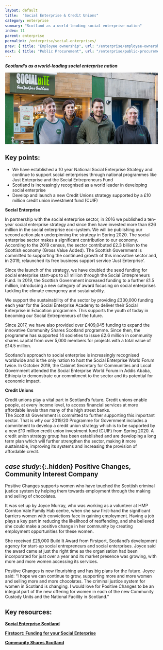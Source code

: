 ```yaml
---
layout: default
title:  "Social Enterprise & Credit Unions"
category: enterprise
summary: "Scotland as a world-leading social enterprise nation"
index: 11
parent: enterprise
permalink: /enterprise/social-enterprises/
prev: { title: "Employee ownership", url: "/enterprise/employee-ownership/" }
next: { title: "Public Procurement", url: "/enterprise/public-procurement/" }
---
```

***Scotland’s as a world-leading social enterprise nation***

![A photograph of staff standing outside the Social Bite, social enterprise in Edinburgh](/assets/images/pageimages/Enterprise.12.jpg)

## Key points:

- We have established a 10 year National Social Enterprise Strategy and continue to support social enterprises through national programmes like Just Enterprise and the Social Entrepreneurs Fund
- Scotland is increasingly recognised as a world leader in developing social enterprise
- Develop and launch a new Credit Unions strategy supported by a £10 million credit union investment fund (CUIF)

**Social Enterprise**

In partnership with the social enterprise sector, in 2016 we published a ten-year social enterprise strategy and since then have invested more than £26 million in the social enterprise eco-system. We will be publishing our second action plan underpinning the strategy in Spring 2020.  The social enterprise sector makes a significant contribution to our economy. According to the 2019 census, the sector contributed £2.3 billion to the Scottish economy (Gross Value Added). The Scottish Government is committed to supporting the continued growth of this innovative sector and, in 2019, relaunched its free business support service ‘Just Enterprise’.  

Since the launch of the strategy, we have doubled the seed funding for social enterprise start-ups to £1 million through the Social Entrepreneurs Fund. In 2019, the Scottish Government increased funding to a further £1.5 million, introducing a new category of award focusing on social enterprises tackling the climate emergency and sustainability.  

We support the sustainability of the sector by providing £330,000 funding each year for the Social Enterprise Academy to deliver their Social Enterprise in Education programme. This supports the youth of today in becoming our Social Entrepreneurs of the future.  

Since 2017, we have also provided over £409,045 funding to expand the innovative Community Shares Scotland programme. Since then, the programme has supported 14 societies to issue £2.6 million in community shares capital from over 5,000 members for projects with a total value of £14.5 million.  

Scotland’s approach to social enterprise is increasingly recognised worldwide and is the only nation to host the Social Enterprise World Forum twice.  In October 2019, the Cabinet Secretary for Communities and Local Government attended the Social Enterprise World Forum in Addis Ababa, Ethiopia to demonstrate our commitment to the sector and its potential for economic impact.  

**Credit Unions**

Credit unions play a vital part in Scotland’s future.  Credit unions enable people, at every income level, to access financial services at more affordable levels than many of the high street banks.  
The Scottish Government is committed to further supporting this important sector.  That is why our 2019/20 Programme for Government includes a commitment to develop a credit union strategy which is to be supported by a new £10 million credit union investment fund (CUIF)  from Spring 2020.  A credit union strategy group has been established and are developing a long term plan which will further strengthen the sector, making it more sustainable, improving its systems and increasing the provision of affordable credit.  
  
<div class="case-study" markdown="1">

## *case study:*{:.hidden} Positive Changes, Community Interest Company

Positive Changes supports women who have touched the Scottish criminal justice system by helping them towards employment through the making and selling of chocolates.  

It was set up by Joyce Murray, who was working as a volunteer at HMP Cornton Vale Family Hub centre, when she saw first-hand the significant barriers women with convictions face in gaining employment. Having a job plays a key part in reducing the likelihood of reoffending, and she believed she could make a positive change in her community by creating employment opportunities for these women.  

She received £25,000 Build It Award from Firstport, Scotland’s development agency for start-up social entrepreneurs and social enterprises. Joyce said the award came at just the right time as the organisation had been incorporated for just over a year and its market presence was growing, with more and more women accessing its services.  

Positive Changes is now flourishing and has big plans for the future. Joyce said: “I hope we can continue to grow, supporting more and more women and selling more and more chocolates. The criminal justice system for women in Scotland is changing. I would love for Positive Changes to be an integral part of the new offering for women in each of the new Community Custody Units and the National Facility in Scotland.”
</div>

## Key resources:

**[Social Enterprise Scotland](https://www.socialenterprisescotland.org.uk/)**

**[Firstport: Funding for your Social Enterprise](http://www.firstport.org.uk/funding)**

**[Community Shares Scotland](http://communitysharesscotland.org.uk/)**
